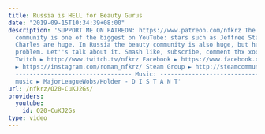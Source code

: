 ```yaml
---
title: Russia is HELL for Beauty Gurus
date: "2019-09-15T10:34:39+08:00"
description: 'SUPPORT ME ON PATREON: https://www.patreon.com/nfkrz The Beauty Guru
  community is one of the biggest on YouTube: stars such as Jeffree Star and James
  Charles are huge. In Russia the beauty community is also huge, but has a little
  problem. Let''s talk about it. Smash like, subscribe, comment thx xoxo ---------------------------------
  Twitch ► http://www.twitch.tv/nfkrz Facebook ► https://www.facebook.com/NFKRZ1 Instagram
  ► https://instagram.com/roman_nfkrz/ Steam Group ► http://steamcommunity.com/groups/nfkrzgroup
  --------------------------------- Music: --------------------------------- Outro
  music ► MajorLeagueWobs/Holder - D I S T A N T'
url: /nfkrz/O20-CuKJ2Gs/
providers:
  youtube:
    id: O20-CuKJ2Gs
type: video
---
```

